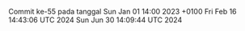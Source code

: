 Commit ke-55 pada tanggal Sun Jan 01 14:00 2023 +0100
Fri Feb 16 14:43:06 UTC 2024
Sun Jun 30 14:09:44 UTC 2024
